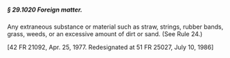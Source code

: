 ##### § 29.1020 Foreign matter. #####

Any extraneous substance or material such as straw, strings, rubber bands, grass, weeds, or an excessive amount of dirt or sand. (See Rule 24.)

[42 FR 21092, Apr. 25, 1977. Redesignated at 51 FR 25027, July 10, 1986]